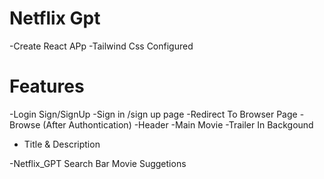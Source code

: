 # Netflix Gpt
-Create React APp 
-Tailwind Css Configured

# Features 
-Login Sign/SignUp 
       -Sign in /sign up page
       -Redirect To Browser Page
-Browse (After Authontication)
   -Header
   -Main Movie
   -Trailer In Backgound
   - Title & Description


   -Netflix_GPT
      Search Bar
      Movie Suggetions
